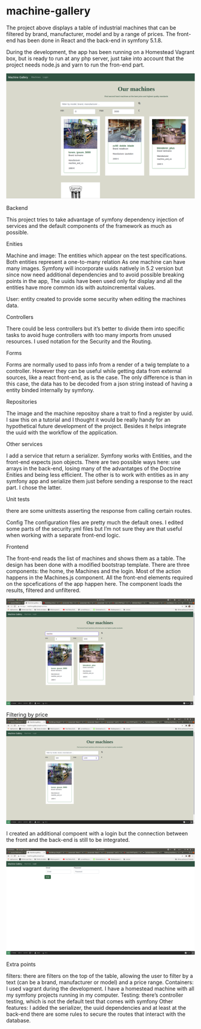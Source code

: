 # machine-gallery
The project above displays a table of industrial machines that can be filtered by brand, manufacturer, model and by a range of prices. The front-end has been done in React and the back-end in symfony 5.1.8.

During the development, the app has been running  on a Homestead Vagrant box, but is ready to run at any php server, just take into account that the project needs node.js and yarn to run the fron-end part.

![alt text](https://github.com/joseprigo/machine-gallery/blob/master/blob/overview.png?raw=true)

Backend

This project tries to take advantage of symfony dependency injection of services and the default components of the framework as much as possible.

Enities

Machine and image:  The entities which appear on the test specifications. Both entities represent a one-to-many relation As one machine can have many images.
Symfony will incorporate uuids natively in 5.2 version but since now need additional dependencies and to avoid possible breaking points in the app, The uuids have been used only for display and all the entities have more common ids with autoincremental values.

User: entity created to provide some security when editing the machines data.

Controllers

There could be less controllers but it’s better to divide them into specific tasks to avoid huge controllers with too many imports from unused resources. 
I used notation for the Security and the Routing.

Forms

Forms are normally used to pass info from a render of a twig template to a controller. However they can be useful while getting data from external sources, like a react front-end, as is the case. The only difference is than in this case, the data has to be decoded from a json string instead of having a entity binded internally by symfony.

Repositories

The image and the machine repositoy share a trait to find a register by uuid. I saw this on a tutorial and I thought it would be really handy for an hypothetical future development of the project. Besides it helps integrate the uuid with the workflow of the application. 

Other services

I add a service that return a serializer. Symfony works with Entities, and the front-end expects json objects. There are two possible ways here: use arrays in the back-end, losing many of the advantatges of the Doctrine Enities and being less efficient. The other is to work with entities as in any symfony app and serialize them just before sending a response to the react part. I chose the latter.

Unit tests

there are some unittests asserting the response from calling certain routes.

Config
The configuration  files are pretty much the default ones. I edited some parts of the security.yml files but I’m not sure they are that useful when working with a separate front-end logic.

Frontend

The front-end reads the list of machines and shows them as a table.
The design has been done with a modified bootstrap template.
There are three components: the home, the Machines and the login. Most of the action happens in the Machines.js component. All the front-end elements required on the spcefications of the app happen here. The component loads the results, filtered and unfiltered.


![alt text](https://github.com/joseprigo/machine-gallery/blob/master/blob/filterbytext.png?raw=true)

Filtering by price
![alt text](https://github.com/joseprigo/machine-gallery/blob/master/blob/pricefilter.png?raw=true)


I created an additional compoent with a login but the connection between the front and the back-end is still to be integrated.

![alt text](https://github.com/joseprigo/machine-gallery/blob/master/blob/login.png?raw=true)

Extra points

filters: there are filters on the top of the table, allowing the user to filter by a text (can be a brand, manufacturer or model) and a price range.
Containers: I used vagrant during the development. I have a homestead machine with all my symfony projects running in my computer.
Testing: there’s controller testing, which is not the default test that comes with symfony
Other features: I added the serializer, the uuid dependencies and at least at the back-end there are some rules to secure the routes that interact with the database.






